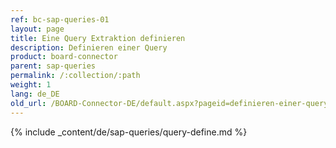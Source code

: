 ```yaml
---
ref: bc-sap-queries-01
layout: page
title: Eine Query Extraktion definieren
description: Definieren einer Query
product: board-connector
parent: sap-queries
permalink: /:collection/:path
weight: 1
lang: de_DE
old_url: /BOARD-Connector-DE/default.aspx?pageid=definieren-einer-query
---
```


{% include _content/de/sap-queries/query-define.md %}
